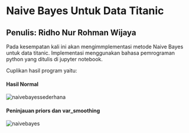 # Naive Bayes Untuk Data Titanic
## Penulis: Ridho Nur Rohman Wijaya
Pada kesempatan kali ini akan mengimmplementasi metode Naive Bayes untuk data titanic. Implementasi menggunakan bahasa pemrograman python yang ditulis di jupyter notebook.

Cuplikan hasil program yaitu:

#### Hasil Normal

![naivebayessederhana](https://user-images.githubusercontent.com/49511033/135618428-80667bcf-9760-4bdd-a97e-bef25668ba3e.png)


#### Peninjauan priors dan var_smoothing

![naivebayes](https://user-images.githubusercontent.com/49511033/135617872-fed94fee-9ebc-46fb-aa0e-8ec2e1c5018f.png)
